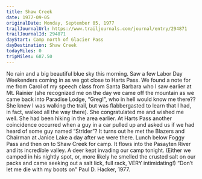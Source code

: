 ```yaml
---
title: Shaw Creek
date: 1977-09-05
originalDate: Monday, September 05, 1977
trailJournalUrl: https://www.trailjournals.com/journal/entry/294871
trailJournalId: 294871
dayStart: Camp north of Glacier Pass
dayDestination: Shaw Creek
todayMiles: 0
tripMiles: 687.50
---
```

No rain and a big beautiful blue sky this morning. Saw a few Labor Day Weekenders coming in as we got close to Harts Pass. We found a note for me from Carol of my speech class from Santa Barbara who I saw earlier at Mt. Rainier (she recognized me on the day we came off the mountain as we came back into Paradise Lodge, “Greg!”, who in hell would know me there?? She knew I was walking the trail, but was flabbergasted to learn that I had, in fact, walked all the way there). She congratulated me and wished me well. She had been hiking in the area earlier. At Harts Pass another coincidence occurred when a guy in a car pulled up and asked us if we had heard of some guy named “Strider”? It turns out he met the Blazers and Chairman at Janice Lake a day after we were there. Lunch below Foggy Pass and then on to Shaw Creek for camp. It flows into the Pasayten River and its incredible valley. A deer kept invading our camp tonight. (Either we camped in his nightly spot, or, more likely he smelled the crusted salt on our packs and came seeking out a salt lick, full rack, VERY intimidating!) “Don’t let me die with my boots on” Paul D. Hacker, 1977.

